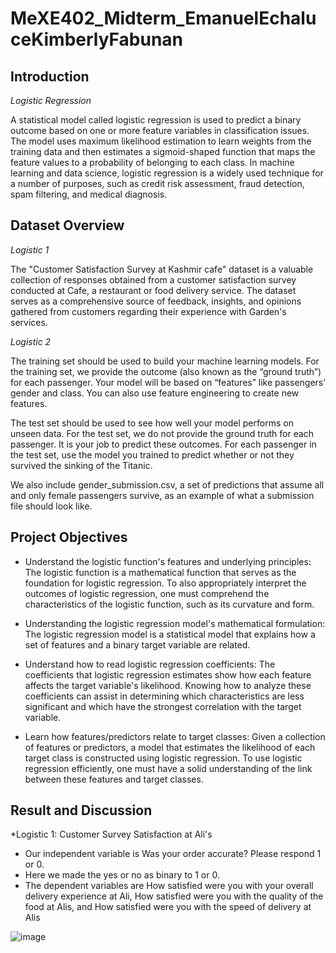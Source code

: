 # MeXE402_Midterm_EmanuelEchaluceKimberlyFabunan

## Introduction

*Logistic Regression*

A statistical model called logistic regression is used to predict a binary outcome based on one or more feature variables in classification issues. The model uses maximum likelihood estimation to learn weights from the training data and then estimates a sigmoid-shaped function that maps the feature values to a probability of belonging to each class. In machine learning and data science, logistic regression is a widely used technique for a number of purposes, such as credit risk assessment, fraud detection, spam filtering, and medical diagnosis.


## Dataset Overview

*Logistic 1*

The "Customer Satisfaction Survey at Kashmir cafe" dataset is a valuable collection of responses obtained from a customer satisfaction survey conducted at Cafe, a restaurant or food delivery service. The dataset serves as a comprehensive source of feedback, insights, and opinions gathered from customers regarding their experience with Garden's services.

*Logistic 2*

The training set should be used to build your machine learning models. For the training set, we provide the outcome (also known as the “ground truth”) for each passenger. Your model will be based on “features” like passengers’ gender and class. You can also use feature engineering to create new features.

The test set should be used to see how well your model performs on unseen data. For the test set, we do not provide the ground truth for each passenger. It is your job to predict these outcomes. For each passenger in the test set, use the model you trained to predict whether or not they survived the sinking of the Titanic.

We also include gender_submission.csv, a set of predictions that assume all and only female passengers survive, as an example of what a submission file should look like.

## Project Objectives

- Understand the logistic function's features and underlying principles: The logistic function is a mathematical function that serves as the foundation for logistic regression. To also appropriately interpret the outcomes of logistic regression, one must comprehend the characteristics of the logistic function, such as its curvature and form.

- Understanding the logistic regression model's mathematical formulation: The logistic regression model is a statistical model that explains how a set of features and a binary target variable are related.

- Understand how to read logistic regression coefficients: The coefficients that logistic regression estimates show how each feature affects the target variable's likelihood. Knowing how to analyze these coefficients can assist in determining which characteristics are less significant and which have the strongest correlation with the target variable.

- Learn how features/predictors relate to target classes: Given a collection of features or predictors, a model that estimates the likelihood of each target class is constructed using logistic regression. To use logistic regression efficiently, one must have a solid understanding of the link between these features and target classes.

## Result and Discussion

*Logistic 1: Customer Survey Satisfaction at Ali's

- Our independent variable is Was your order accurate? Please respond 1 or 0.
- Here we made the yes or no as binary to 1 or 0.
- The dependent variables are How satisfied were you with your overall delivery experience at Ali, How satisfied were you with the quality of the food at Alis, and How satisfied were you with the speed of delivery at Alis

![image](https://github.com/user-attachments/assets/e62d8c4c-0578-4e0f-850a-5023792e4a04)

